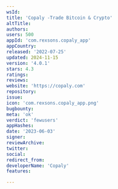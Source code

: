 ```yaml
---
wsId: 
title: 'Copaly -Trade Bitcoin & Crypto'
altTitle: 
authors: 
users: 500
appId: 'com.rexsons.copaly_app'
appCountry: 
released: '2022-07-25'
updated: 2024-11-15
version: '4.0.1'
stars: 4.3
ratings: 
reviews: 
website: 'https://copaly.com'
repository: 
issue: 
icon: 'com.rexsons.copaly_app.png'
bugbounty: 
meta: 'ok'
verdict: 'fewusers'
appHashes: 
date: '2023-06-03'
signer: 
reviewArchive: 
twitter: 
social: 
redirect_from: 
developerName: 'Copaly'
features: 

---
```


